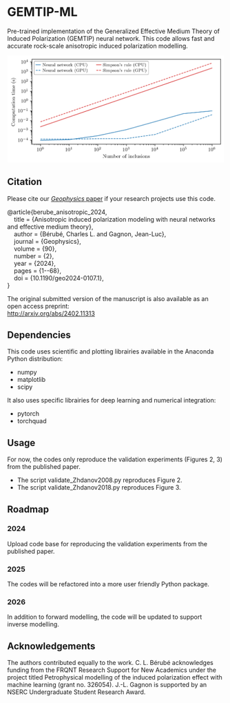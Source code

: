 # GEMTIP-ML
Pre-trained implementation of the Generalized Effective Medium Theory of Induced Polarization (GEMTIP) neural network. This code allows fast and accurate rock-scale anisotropic induced polarization modelling.

![plot](./assets/figures/timing-comparison-IPW.png)

## Citation
Please cite our [*Geophysics* paper](https://library.seg.org/doi/10.1190/geo2024-0107.1) if your research projects use this code.

@article{berube_anisotropic_2024,  
    title = {Anisotropic induced polarization modeling with neural networks and effective medium theory},  
    author = {Bérubé, Charles L. and Gagnon, Jean-Luc},  
    journal = {Geophysics},  
    volume = {90},  
    number = {2},  
    year = {2024},  
    pages = {1--68},  
    doi = {10.1190/geo2024-0107.1},  
}

The original submitted version of the manuscript is also available as an open access preprint:  
http://arxiv.org/abs/2402.11313 

## Dependencies
This code uses scientific and plotting librairies available in the Anaconda Python distribution: 
- numpy
- matplotlib
- scipy

It also uses specific librairies for deep learning and numerical integration:
- pytorch
- torchquad 

## Usage
For now, the codes only reproduce the validation experiments (Figures 2, 3) from the published paper.
- The script validate_Zhdanov2008.py reproduces Figure 2.
- The script validate_Zhdanov2018.py reproduces Figure 3.

## Roadmap
### 2024 
Upload code base for reproducing the validation experiments from the published paper.

### 2025 
The codes will be refactored into a more user friendly Python package.

### 2026 
In addition to forward modelling, the code will be updated to support inverse modelling. 

## Acknowledgements
The authors contributed equally to the work. C. L. Bérubé acknowledges funding from the FRQNT Research Support for
New Academics under the project titled Petrophysical modelling of the induced polarization effect with machine learning (grant no. 326054). J.-L. Gagnon is supported by an NSERC Undergraduate Student Research Award.